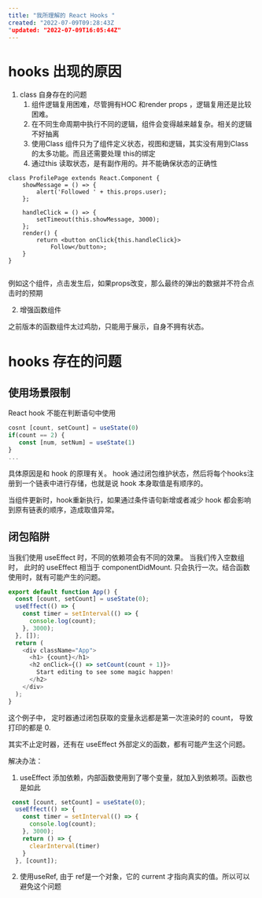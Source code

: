 ```yaml
---
title: "我所理解的 React Hooks "
created: "2022-07-09T09:28:43Z
"updated: "2022-07-09T16:05:44Z"
---
```

# hooks 出现的原因

1. class 自身存在的问题
	1. 组件逻辑复用困难，尽管拥有HOC 和render props ，逻辑复用还是比较困难。
	2. 在不同生命周期中执行不同的逻辑，组件会变得越来越复杂。相关的逻辑不好抽离
	3. 使用Class 组件只为了组件定义状态，视图和逻辑，其实没有用到Class 的太多功能。而且还需要处理 this的绑定
	4. 通过this 读取状态，是有副作用的。并不能确保状态的正确性
```tsx
class ProfilePage extends React.Component { 
	showMessage = () => {
		alert('Followed ' + this.props.user); 
	};
	
	handleClick = () => { 
		setTimeout(this.showMessage, 3000); 
	}; 
	render() {
		return <button onClick{this.handleClick}>
			Follow</button>; 
	}
}
 
```
例如这个组件，点击发生后，如果props改变，那么最终的弹出的数据并不符合点击时的预期

2. 增强函数组件

之前版本的函数组件太过鸡肋，只能用于展示，自身不拥有状态。


# hooks 存在的问题
## 使用场景限制

React hook 不能在判断语句中使用
```ts
cosnt [count, setCount] = useState(0)
if(count == 2) {
   const [num, setNum] = useState(1)
}
...
```
具体原因是和 hook 的原理有关。 hook 通过闭包维护状态，然后将每个hooks注册到一个链表中进行存储，也就是说 hook 本身取值是有顺序的。 

当组件更新时，hook重新执行，如果通过条件语句新增或者减少 hook 都会影响到原有链表的顺序，造成取值异常。

## 闭包陷阱
当我们使用 useEffect 时，不同的依赖项会有不同的效果。 当我们传入空数组时， 此时的 useEffect 相当于 componentDidMount. 只会执行一次。结合函数使用时，就有可能产生的问题。
```ts
export default function App() {
  const [count, setCount] = useState(0);
  useEffect(() => {
    const timer = setInterval(() => {
      console.log(count);
    }, 3000);
  }, []);
  return (
    <div className="App">
      <h1> {count}</h1>
      <h2 onClick={() => setCount(count + 1)}>
        Start editing to see some magic happen!
      </h2>
    </div>
  );
}
```
这个例子中， 定时器通过闭包获取的变量永远都是第一次渲染时的 count， 导致打印的都是 0.

其实不止定时器，还有在 useEffect 外部定义的函数，都有可能产生这个问题。

解决办法：
1. useEffect 添加依赖，内部函数使用到了哪个变量，就加入到依赖项。函数也是如此
```ts
 const [count, setCount] = useState(0);
  useEffect(() => {
    const timer = setInterval(() => {
      console.log(count);
    }, 3000);
    return () => {
      clearInterval(timer)
    }
  }, [count]);
```
2. 使用useRef, 由于 ref是一个对象，它的 current 才指向真实的值。所以可以避免这个问题




